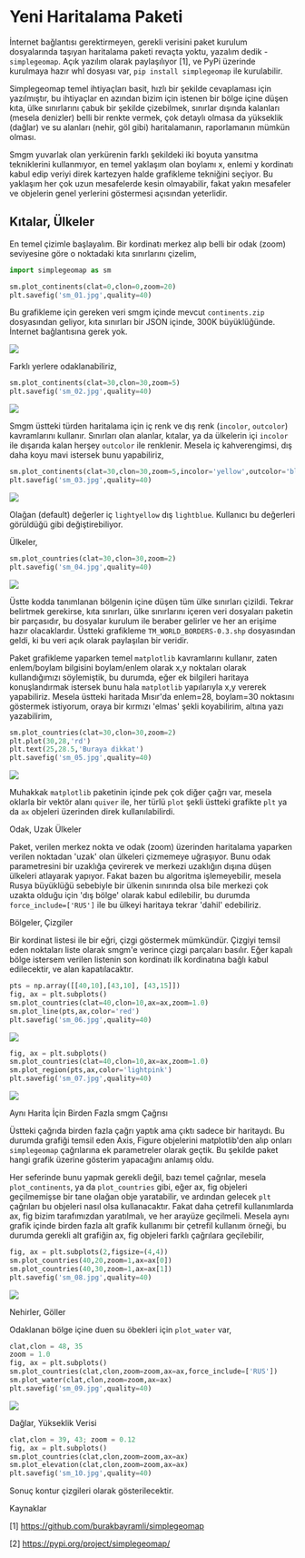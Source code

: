 # Yeni Haritalama Paketi

İnternet bağlantısı gerektirmeyen, gerekli verisini paket kurulum
dosyalarında taşıyan haritalama paketi revaçta yoktu, yazalım dedik -
`simplegeomap`.  Açık yazılım olarak paylaşılıyor [1], ve PyPi
üzerinde kurulmaya hazır whl dosyası var, `pip install simplegeomap`
ile kurulabilir.

Simplegeomap temel ihtiyaçları basit, hızlı bir şekilde cevaplaması
için yazılmıştır, bu ihtiyaçlar en azından bizim için istenen bir
bölge içine düşen kıta, ülke sınırlarını çabuk bir şekilde çizebilmek,
sınırlar dışında kalanları (mesela denizler) belli bir renkte vermek,
çok detaylı olmasa da yükseklik (dağlar) ve su alanları (nehir, göl
gibi) haritalamanın, raporlamanın mümkün olması.

Smgm yuvarlak olan yerkürenin farklı şekildeki iki boyuta yansıtma
tekniklerini kullanmıyor, en temel yaklaşım olan boylamı x, enlemi y
kordinatı kabul edip veriyi direk kartezyen halde grafikleme tekniğini
seçiyor. Bu yaklaşım her çok uzun mesafelerde kesin olmayabilir, fakat
yakın mesafeler ve objelerin genel yerlerini göstermesi açısından
yeterlidir.

## Kıtalar, Ülkeler

En temel çizimle başlayalım. Bir kordinatı merkez alıp belli bir
odak (zoom) seviyesine göre o noktadaki kıta sınırlarını çizelim,

```python
import simplegeomap as sm

sm.plot_continents(clat=0,clon=0,zoom=20)
plt.savefig('sm_01.jpg',quality=40)
```

Bu grafikleme için gereken veri smgm içinde mevcut `continents.zip`
dosyasından geliyor, kıta sınırları bir JSON içinde, 300K
büyüklüğünde. İnternet bağlantısına gerek yok.

![](sm_01.jpg)

Farklı yerlere odaklanabiliriz, 

```python
sm.plot_continents(clat=30,clon=30,zoom=5)
plt.savefig('sm_02.jpg',quality=40)
```

![](sm_02.jpg)

Smgm üstteki türden haritalama için iç renk ve dış renk (`incolor`,
`outcolor`) kavramlarını kullanır. Sınırları olan alanlar, kıtalar, ya
da ülkelerin içi `incolor` ile dışarıda kalan herşey `outcolor` ile
renklenir. Mesela iç kahverengimsi, dış daha koyu mavi istersek bunu
yapabiliriz,

```python
sm.plot_continents(clat=30,clon=30,zoom=5,incolor='yellow',outcolor='blue')
plt.savefig('sm_03.jpg',quality=40)
```

![](sm_03.jpg)

Olağan (default) değerler iç `lightyellow` dış `lightblue`. Kullanıcı
bu değerleri görüldüğü gibi değiştirebiliyor.

Ülkeler,

```python
sm.plot_countries(clat=30,clon=30,zoom=2)
plt.savefig('sm_04.jpg',quality=40)
```

![](sm_04.jpg)

Üstte kodda tanımlanan bölgenin içine düşen tüm ülke sınırları
çizildi.  Tekrar belirtmek gerekirse, kıta sınırları, ülke sınırlarını
içeren veri dosyaları paketin bir parçasıdır, bu dosyalar kurulum ile
beraber gelirler ve her an erişime hazır olacaklardır. Üstteki
grafikleme `TM_WORLD_BORDERS-0.3.shp` dosyasından geldi, ki bu veri
açık olarak paylaşılan bir veridir.

Paket grafikleme yaparken temel `matplotlib` kavramlarını kullanır,
zaten enlem/boylam bilgisini boylam/enlem olarak x,y noktaları olarak
kullandığımızı söylemiştik, bu durumda, eğer ek bilgileri haritaya
konuşlandırmak istersek bunu hala `matplotlib` yapılarıyla x,y vererek
yapabiliriz. Mesela üstteki haritada Mısır'da enlem=28, boylam=30
noktasını göstermek istiyorum, oraya bir kırmızı 'elmas' şekli
koyabilirim, altına yazı yazabilirim,

```python
sm.plot_countries(clat=30,clon=30,zoom=2)
plt.plot(30,28,'rd')
plt.text(25,28.5,'Buraya dikkat')
plt.savefig('sm_05.jpg',quality=40)
```

![](sm_05.jpg)

Muhakkak `matplotlib` paketinin içinde pek çok diğer çağrı var, mesela
oklarla bir vektör alanı `quiver` ile, her türlü `plot` şekli üstteki
grafikte `plt` ya da `ax` objeleri üzerinden direk kullanılabilirdi.

Odak, Uzak Ülkeler

Paket, verilen merkez nokta ve odak (zoom) üzerinden haritalama
yaparken verilen noktadan 'uzak' olan ülkeleri çizmemeye
uğraşıyor. Bunu odak parametresini bir uzaklığa çevirerek ve merkezi
uzaklığın dışına düşen ülkeleri atlayarak yapıyor. Fakat bazen bu
algoritma işlemeyebilir, mesela Rusya büyüklüğü sebebiyle bir ülkenin
sınırında olsa bile merkezi çok uzakta olduğu için 'dış bölge' olarak
kabul edilebilir, bu durumda `force_include=['RUS']` ile bu ülkeyi
haritaya tekrar 'dahil' edebiliriz.

Bölgeler, Çizgiler

Bir kordinat listesi ile bir eğri, çizgi göstermek mümkündür. Çizgiyi
temsil eden noktaları liste olarak smgm'e verince çizgi parçaları
basılır. Eğer kapalı bölge istersem verilen listenin son kordinatı ilk
kordinatına bağlı kabul edilecektir, ve alan kapatılacaktır.

```python
pts = np.array([[40,10],[43,10], [43,15]])
fig, ax = plt.subplots()
sm.plot_countries(clat=40,clon=10,ax=ax,zoom=1.0)
sm.plot_line(pts,ax,color='red')
plt.savefig('sm_06.jpg',quality=40)
```

![](sm_06.jpg)

```python
fig, ax = plt.subplots()
sm.plot_countries(clat=40,clon=10,ax=ax,zoom=1.0)
sm.plot_region(pts,ax,color='lightpink')
plt.savefig('sm_07.jpg',quality=40)
```

![](sm_07.jpg)

Aynı Harita İçin Birden Fazla smgm Çağrısı

Üstteki çağrıda birden fazla çağrı yaptık ama çıktı sadece bir
haritaydı.  Bu durumda grafiği temsil eden Axis, Figure objelerini
matplotlib'den alıp onları `simplegeomap` çağrılarına ek parametreler
olarak geçtik. Bu şekilde paket hangi grafik üzerine gösterim
yapacağını anlamış oldu.

Her seferinde bunu yapmak gerekli değil, bazı temel çağrılar, mesela
`plot_continents`, ya da `plot_countries` gibi, eğer ax, fig objeleri
geçilmemişse bir tane olağan obje yaratabilir, ve ardından gelecek
`plt` çağrıları bu objeleri nasıl olsa kullanacaktır.  Fakat daha
çetrefil kullanımlarda ax, fig bizim tarafımızdan yaratılmalı, ve her
arayüze geçilmeli. Mesela aynı grafik içinde birden fazla alt grafik
kullanımı bir çetrefil kullanım örneği, bu durumda gerekli alt
grafiğin ax, fig objeleri farklı çağrılara geçilebilir,

```python
fig, ax = plt.subplots(2,figsize=(4,4))
sm.plot_countries(40,20,zoom=1,ax=ax[0])
sm.plot_countries(40,30,zoom=1,ax=ax[1])
plt.savefig('sm_08.jpg',quality=40)
```

![](sm_08.jpg)

Nehirler, Göller  

Odaklanan bölge içine duen su öbekleri için `plot_water` var,

```python
clat,clon = 48, 35
zoom = 1.0
fig, ax = plt.subplots() 
sm.plot_countries(clat,clon,zoom=zoom,ax=ax,force_include=['RUS'])
sm.plot_water(clat,clon,zoom=zoom,ax=ax)
plt.savefig('sm_09.jpg',quality=40)
```

![](sm_09.jpg)

Dağlar, Yükseklik Verisi

```python
clat,clon = 39, 43; zoom = 0.12
fig, ax = plt.subplots() 
sm.plot_countries(clat,clon,zoom=zoom,ax=ax)
sm.plot_elevation(clat,clon,zoom=zoom,ax=ax)
plt.savefig('sm_10.jpg',quality=40)
```

Sonuç kontur çizgileri olarak gösterilecektir.

Kaynaklar

[1] https://github.com/burakbayramli/simplegeomap

[2] https://pypi.org/project/simplegeomap/



